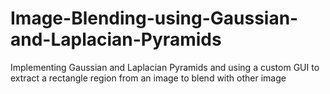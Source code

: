 # Image-Blending-using-Gaussian-and-Laplacian-Pyramids
Implementing Gaussian and Laplacian Pyramids and using a custom GUI to extract a rectangle region from an image to blend with other image
